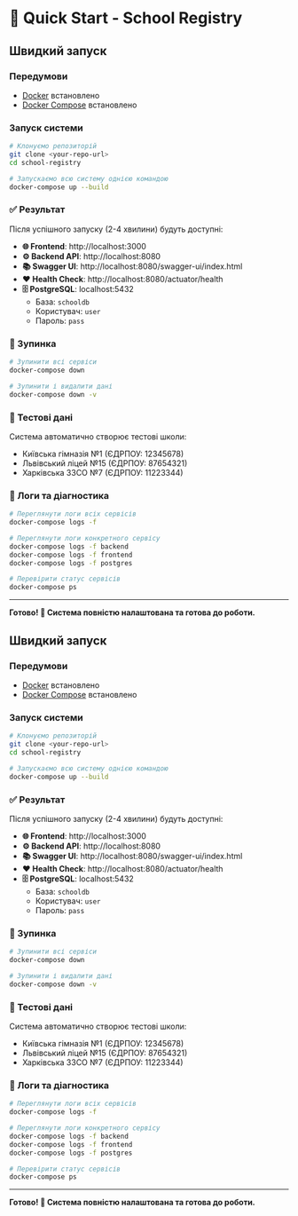 # 🚀 Quick Start - School Registry

## Швидкий запуск

### Передумови
- [Docker](https://docs.docker.com/get-docker/) встановлено
- [Docker Compose](https://docs.docker.com/compose/install/) встановлено

### Запуск системи

```bash
# Клонуємо репозиторій
git clone <your-repo-url>
cd school-registry

# Запускаємо всю систему однією командою
docker-compose up --build
```

### ✅ Результат

Після успішного запуску (2-4 хвилини) будуть доступні:

- **🌐 Frontend**: http://localhost:3000
- **⚙️ Backend API**: http://localhost:8080
- **📚 Swagger UI**: http://localhost:8080/swagger-ui/index.html
- **❤️ Health Check**: http://localhost:8080/actuator/health
- **🗄️ PostgreSQL**: localhost:5432
  - База: `schooldb`
  - Користувач: `user`
  - Пароль: `pass`

### 🛑 Зупинка

```bash
# Зупинити всі сервіси
docker-compose down

# Зупинити і видалити дані
docker-compose down -v
```

### 📝 Тестові дані

Система автоматично створює тестові школи:
- Київська гімназія №1 (ЄДРПОУ: 12345678)
- Львівський ліцей №15 (ЄДРПОУ: 87654321)  
- Харківська ЗЗСО №7 (ЄДРПОУ: 11223344)

### 🔧 Логи та діагностика

```bash
# Переглянути логи всіх сервісів
docker-compose logs -f

# Переглянути логи конкретного сервісу
docker-compose logs -f backend
docker-compose logs -f frontend
docker-compose logs -f postgres

# Перевірити статус сервісів
docker-compose ps
```

---

**Готово! 🎉 Система повністю налаштована та готова до роботи.** 
 

## Швидкий запуск

### Передумови
- [Docker](https://docs.docker.com/get-docker/) встановлено
- [Docker Compose](https://docs.docker.com/compose/install/) встановлено

### Запуск системи

```bash
# Клонуємо репозиторій
git clone <your-repo-url>
cd school-registry

# Запускаємо всю систему однією командою
docker-compose up --build
```

### ✅ Результат

Після успішного запуску (2-4 хвилини) будуть доступні:

- **🌐 Frontend**: http://localhost:3000
- **⚙️ Backend API**: http://localhost:8080
- **📚 Swagger UI**: http://localhost:8080/swagger-ui/index.html
- **❤️ Health Check**: http://localhost:8080/actuator/health
- **🗄️ PostgreSQL**: localhost:5432
  - База: `schooldb`
  - Користувач: `user`
  - Пароль: `pass`

### 🛑 Зупинка

```bash
# Зупинити всі сервіси
docker-compose down

# Зупинити і видалити дані
docker-compose down -v
```

### 📝 Тестові дані

Система автоматично створює тестові школи:
- Київська гімназія №1 (ЄДРПОУ: 12345678)
- Львівський ліцей №15 (ЄДРПОУ: 87654321)  
- Харківська ЗЗСО №7 (ЄДРПОУ: 11223344)

### 🔧 Логи та діагностика

```bash
# Переглянути логи всіх сервісів
docker-compose logs -f

# Переглянути логи конкретного сервісу
docker-compose logs -f backend
docker-compose logs -f frontend
docker-compose logs -f postgres

# Перевірити статус сервісів
docker-compose ps
```

---

**Готово! 🎉 Система повністю налаштована та готова до роботи.** 